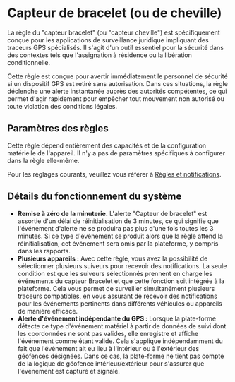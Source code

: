 # Capteur de bracelet (ou de cheville)

La règle du "capteur bracelet" (ou "capteur cheville") est spécifiquement conçue pour les applications de surveillance juridique impliquant des traceurs GPS spécialisés. Il s'agit d'un outil essentiel pour la sécurité dans des contextes tels que l'assignation à résidence ou la libération conditionnelle.

Cette règle est conçue pour avertir immédiatement le personnel de sécurité si un dispositif GPS est retiré sans autorisation. Dans ces situations, la règle déclenche une alerte instantanée auprès des autorités compétentes, ce qui permet d'agir rapidement pour empêcher tout mouvement non autorisé ou toute violation des conditions légales.

## Paramètres des règles

Cette règle dépend entièrement des capacités et de la configuration matérielle de l'appareil. Il n'y a pas de paramètres spécifiques à configurer dans la règle elle-même.

Pour les réglages courants, veuillez vous référer à [Règles et notifications](../../../guide-de-litilizateur/regles-et-notifications.md).

## Détails du fonctionnement du système

* **Remise à zéro de la minuterie.** L'alerte "Capteur de bracelet" est assortie d'un délai de réinitialisation de 3 minutes, ce qui signifie que l'événement d'alerte ne se produira pas plus d'une fois toutes les 3 minutes. Si ce type d'événement se produit alors que la règle attend la réinitialisation, cet événement sera omis par la plateforme, y compris dans les rapports.
* **Plusieurs appareils :** Avec cette règle, vous avez la possibilité de sélectionner plusieurs suiveurs pour recevoir des notifications. La seule condition est que les suiveurs sélectionnés prennent en charge les événements du capteur Bracelet et que cette fonction soit intégrée à la plateforme. Cela vous permet de surveiller simultanément plusieurs traceurs compatibles, en vous assurant de recevoir des notifications pour les événements pertinents dans différents véhicules ou appareils de manière efficace.
* **Alerte d'événement indépendante du GPS :** Lorsque la plate-forme détecte ce type d'événement matériel à partir de données de suivi dont les coordonnées ne sont pas valides, elle enregistre et affiche l'événement comme étant valide. Cela s'applique indépendamment du fait que l'événement ait eu lieu à l'intérieur ou à l'extérieur des géofences désignées. Dans ce cas, la plate-forme ne tient pas compte de la logique de géofence intérieur/extérieur pour s'assurer que l'événement est capturé et signalé.
